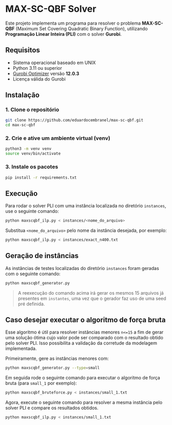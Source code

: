 # MAX-SC-QBF Solver

Este projeto implementa um programa para resolver o problema **MAX-SC-QBF** (Maximum Set Covering Quadratic Binary Function), utilizando **Programação Linear Inteira (PLI)** com o solver **Gurobi**.

## Requisitos

- Sistema operacional baseado em UNIX
- Python 3.11 ou superior  
- [Gurobi Optimizer](https://www.gurobi.com/) versão **12.0.3**  
- Licença válida do Gurobi

## Instalação

### 1. Clone o repositório

```bash
git clone https://github.com/eduardocembranel/max-sc-qbf.git
cd max-sc-qbf
```

### 2. Crie e ative um ambiente virtual (venv)

```bash
python3 -m venv venv
source venv/bin/activate
```

### 3. Instale os pacotes

```bash
pip install -r requirements.txt

```

## Execução

Para rodar o solver PLI com uma instância localizada no diretório `instances`, use o seguinte comando:

```bash
python maxscqbf_ilp.py < instances/<nome_do_arquivo>
````
Substitua `<nome_do_arquivo>` pelo nome da instância desejada, por exemplo:

```bash
python maxscqbf_ilp.py < instances/exact_n400.txt
````

## Geração de instâncias

As instâncias de testes localizadas do diretório `instances` foram geradas com o seguinte comando:

```bash
python maxscqbf_generator.py
````
> A reexecução do comando acima irá gerar os mesmos 15 arquivos já presentes em `instantes`, uma vez que o gerador faz uso de uma seed pré definida.

## Caso desejar executar o algoritmo de força bruta

Esse algoritmo é útil para resolver instâncias menores `n<=15` a fim de gerar uma solução ótima cujo valor pode ser comparado com o resultado obtido pelo solver PLI. Isso possibilita a validação da corretude da modelagem implementada.

Primeiramente, gere as instâncias menores com:

```bash
python maxscqbf_generator.py --type=small
````
Em seguida rode o seguinte comando para executar o algoritmo de força bruta (para `small_1` por exemplo):

```bash
python maxscqbf_bruteforce.py < instances/small_1.txt
```
Agora, execute o seguinte comando para resolver a mesma instância pelo solver PLI e compare os resultados obtidos.
```bash
python maxscqbf_ilp.py < instances/small_1.txt
```
